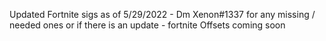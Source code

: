 Updated Fortnite sigs as of 5/29/2022 -
Dm Xenon#1337 for any missing / needed ones or if there is an update -
fortnite Offsets coming soon
